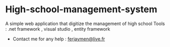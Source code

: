 # High-school-management-system
A simple web application that digitize the management of high school
Tools : .net framework , visual studio , entity framework
* Contact me for any help : ferjaymen@live.fr

